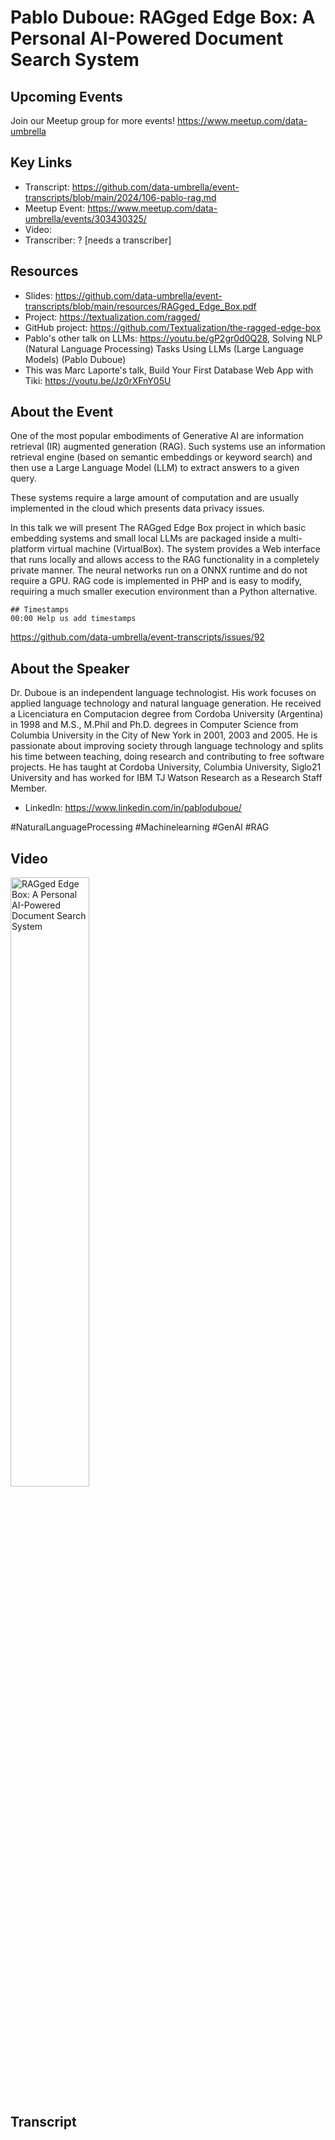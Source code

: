 # Pablo Duboue: RAGged Edge Box: A Personal AI-Powered Document Search System

## Upcoming Events
Join our Meetup group for more events!
https://www.meetup.com/data-umbrella

## Key Links
- Transcript: https://github.com/data-umbrella/event-transcripts/blob/main/2024/106-pablo-rag.md
- Meetup Event: https://www.meetup.com/data-umbrella/events/303430325/
- Video: 
- Transcriber:  ? [needs a transcriber]

## Resources
- Slides: https://github.com/data-umbrella/event-transcripts/blob/main/resources/RAGged_Edge_Box.pdf
- Project: https://textualization.com/ragged/
- GitHub project: https://github.com/Textualization/the-ragged-edge-box
- Pablo's other talk on LLMs:  https://youtu.be/gP2gr0d0Q28, Solving NLP (Natural Language Processing) Tasks Using LLMs (Large Language Models) (Pablo Duboue)
- This was Marc Laporte's talk, Build Your First Database Web App with Tiki: https://youtu.be/Jz0rXFnY05U

## About the Event
One of the most popular embodiments of Generative AI are information retrieval (IR) augmented generation (RAG). Such systems use an information retrieval engine (based on semantic embeddings or keyword search) and then use a Large Language Model (LLM) to extract answers to a given query.

These systems require a large amount of computation and are usually implemented in the cloud which presents data privacy issues.

In this talk we will present The RAGged Edge Box project in which basic embedding systems and small local LLMs are packaged inside a multi-platform virtual machine (VirtualBox). The system provides a Web interface that runs locally and allows access to the RAG functionality in a completely private manner. The neural networks run on a ONNX runtime and do not require a GPU. RAG code is implemented in PHP and is easy to modify, requiring a much smaller execution environment than a Python alternative.

```
## Timestamps
00:00 Help us add timestamps
```

https://github.com/data-umbrella/event-transcripts/issues/92


## About the Speaker
Dr. Duboue is an independent language technologist. His work focuses on applied language technology and natural language generation. He received a Licenciatura en Computacion degree from Cordoba University (Argentina) in 1998 and M.S., M.Phil and Ph.D. degrees in Computer Science from Columbia University in the City of New York in 2001, 2003 and 2005. He is passionate about improving society through language technology and splits his time between teaching, doing research and contributing to free software projects. He has taught at Cordoba University, Columbia University, Siglo21 University and has worked for IBM TJ Watson Research as a Research Staff Member.

- LinkedIn: https://www.linkedin.com/in/pabloduboue/

#NaturalLanguageProcessing #Machinelearning #GenAI #RAG


## Video
<a href="http://www.youtube.com/watch?feature=player_embedded&v=5V_MvnwTVwc" target="_blank"><img src="http://img.youtube.com/vi/5V_MvnwTVwc/0.jpg"
alt="RAGged Edge Box: A Personal AI-Powered Document Search System" width="50%" /></a>

## Transcript
